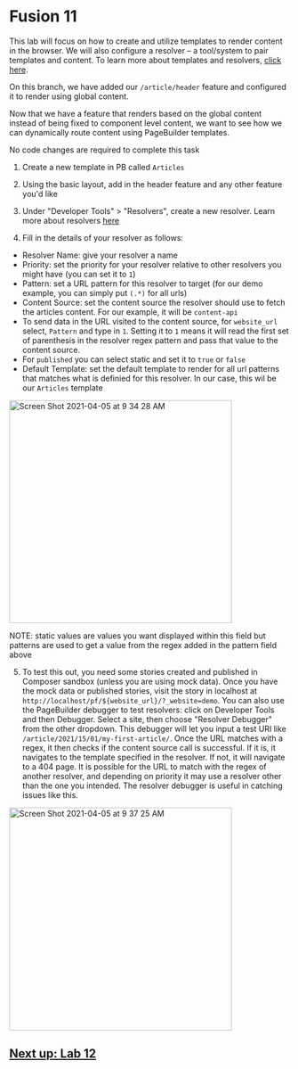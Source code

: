 # Fusion 11
This lab will focus on how to create and utilize templates to render content in the browser. We will also configure a resolver – a tool/system to pair templates and content. To learn more about templates and resolvers, [click here](https://redirector.arcpublishing.com/alc/arc-products/pagebuilder/user-docs/pagebuilder-editor-30-resolvers/).

On this branch, we have added our `/article/header` feature and configured it to render using global content.

Now that we have a feature that renders based on the global content instead of being fixed to component level content, we want to see how we can dynamically route content using PageBuilder templates.

No code changes are required to complete this task

1. Create a new template in PB called `Articles`

2. Using the basic layout, add in the header feature and any other feature you'd like

3. Under "Developer Tools" > "Resolvers", create a new resolver. Learn more about resolvers [here](https://redirector.arcpublishing.com/alc/arc-products/pagebuilder/user-docs/pagebuilder-editor-30-resolvers/)

4. Fill in the details of your resolver as follows:
- Resolver Name: give your resolver a name
- Priority: set the priority for your resolver relative to other resolvers you might have (you can set it to `1`)
- Pattern: set a URL pattern for this resolver to target (for our demo example, you can simply put `(.*)` for all urls)
- Content Source: set the content source the resolver should use to fetch the articles content. For our example, it will be `content-api`
- To send data in the URL visited to the content source, for `website_url` select, `Pattern` and type in `1`. Setting it to `1` means it will read the first set of parenthesis in the resolver regex pattern and pass that value to the content source.
- For `published` you can select static and set it to `true` or `false`
- Default Template: set the default template to render for all url patterns that matches what is definied for this resolver. In our case, this wil be our `Articles` template

<img width="400" alt="Screen Shot 2021-04-05 at 9 34 28 AM" src="https://user-images.githubusercontent.com/39777478/113579318-20cf1a80-95f2-11eb-9f9f-ab425a8557e5.png">

NOTE: static values are values you want displayed within this field but patterns are used to get a value from the regex added in the pattern field above

5. To test this out, you need some stories created and published in Composer sandbox (unless you are using mock data). Once you have the mock data or published stories, visit the story in localhost at `http://localhost/pf/${website_url}/?_website=demo`. You can also use the PageBuilder debugger to test resolvers: click on Developer Tools and then Debugger. Select a site, then choose "Resolver Debugger" from the other dropdown. This debugger will let you input a test URI like `/article/2021/15/01/my-first-article/`. Once the URL matches with a regex, it then checks if the content source call is successful. If it is, it navigates to the template specified in the resolver. If not, it will navigate to a 404 page. It is possible for the URL to match with the regex of another resolver, and depending on priority it may use a resolver other than the one you intended. The resolver debugger is useful in catching issues like this.

<img width="400" alt="Screen Shot 2021-04-05 at 9 37 25 AM" src="https://user-images.githubusercontent.com/39777478/113579625-91763700-95f2-11eb-8058-83fe58441e32.png">

## [Next up: Lab 12](https://github.com/wapopartners/Fusion-Training-User-Stories/tree/lab-12)
